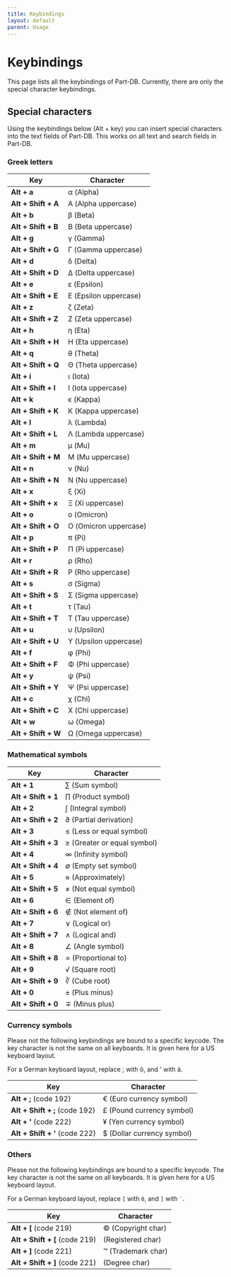 ```yaml
---
title: Keybindings
layout: default
parent: Usage
---
```


# Keybindings

This page lists all the keybindings of Part-DB. Currently, there are only the special character keybindings.

## Special characters

Using the keybindings below (Alt + key) you can insert special characters into the text fields of Part-DB. This works on
all text and search fields in Part-DB.

### Greek letters

| Key                 | Character             |
|---------------------|-----------------------|
| **Alt + a**         | α (Alpha)             |
| **Alt + Shift + A** | Α (Alpha uppercase)   |
| **Alt + b**         | β (Beta)              |
| **Alt + Shift + B** | Β (Beta uppercase)    |
| **Alt + g**         | γ (Gamma)             |
| **Alt + Shift + G** | Γ (Gamma uppercase)   |
| **Alt + d**         | δ (Delta)             | 
| **Alt + Shift + D** | Δ (Delta uppercase)   |
| **Alt + e**         | ε (Epsilon)           |
| **Alt + Shift + E** | Ε (Epsilon uppercase) |
| **Alt + z**         | ζ (Zeta)              |
| **Alt + Shift + Z** | Ζ (Zeta uppercase)    |
| **Alt + h**         | η (Eta)               |
| **Alt + Shift + H** | Η (Eta uppercase)     |
| **Alt + q**         | θ (Theta)             |
| **Alt + Shift + Q** | Θ (Theta uppercase)   |
| **Alt + i**         | ι (Iota)              |
| **Alt + Shift + I** | Ι (Iota uppercase)    |
| **Alt + k**         | κ (Kappa)             |
| **Alt + Shift + K** | Κ (Kappa uppercase)   |
| **Alt + l**         | λ (Lambda)            |
| **Alt + Shift + L** | Λ (Lambda uppercase)  |
| **Alt + m**         | μ (Mu)                |
| **Alt + Shift + M** | Μ (Mu uppercase)      |
| **Alt + n**         | ν (Nu)                |
| **Alt + Shift + N** | Ν (Nu uppercase)      |
| **Alt + x**         | ξ (Xi)                |
| **Alt + Shift + x** | Ξ (Xi uppercase)      |
| **Alt + o**         | ο (Omicron)           |
| **Alt + Shift + O** | Ο (Omicron uppercase) |
| **Alt + p**         | π (Pi)                |
| **Alt + Shift + P** | Π (Pi uppercase)      |
| **Alt + r**         | ρ (Rho)               |
| **Alt + Shift + R** | Ρ (Rho uppercase)     |
| **Alt + s**         | σ (Sigma)             |
| **Alt + Shift + S** | Σ (Sigma uppercase)   |
| **Alt + t**         | τ (Tau)               |
| **Alt + Shift + T** | Τ (Tau uppercase)     |
| **Alt + u**         | υ (Upsilon)           |
| **Alt + Shift + U** | Υ (Upsilon uppercase) |
| **Alt + f**         | φ (Phi)               |
| **Alt + Shift + F** | Φ (Phi uppercase)     |
| **Alt + y**         | ψ (Psi)               |
| **Alt + Shift + Y** | Ψ (Psi uppercase)     |
| **Alt + c**         | χ (Chi)               |
| **Alt + Shift + C** | Χ (Chi uppercase)     |
| **Alt + w**         | ω (Omega)             |
| **Alt + Shift + W** | Ω (Omega uppercase)   |

### Mathematical symbols

| Key                 | Character                   |
|---------------------|-----------------------------|
| **Alt + 1**         | ∑ (Sum symbol)              |
| **Alt + Shift + 1** | ∏ (Product symbol)          |
| **Alt + 2**         | ∫ (Integral symbol)         |
| **Alt + Shift + 2** | ∂ (Partial derivation)      |
| **Alt + 3**         | ≤ (Less or equal symbol)    |
| **Alt + Shift + 3** | ≥ (Greater or equal symbol) |
| **Alt + 4**         | ∞ (Infinity symbol)         |
| **Alt + Shift + 4** | ∅ (Empty set symbol)        |
| **Alt + 5**         | ≈ (Approximately)           |
| **Alt + Shift + 5** | ≠ (Not equal symbol)        |
| **Alt + 6**         | ∈ (Element of)              |
| **Alt + Shift + 6** | ∉ (Not element of)          |
| **Alt + 7**         | ∨ (Logical or)              |
| **Alt + Shift + 7** | ∧ (Logical and)             |
| **Alt + 8**         | ∠ (Angle symbol)            |
| **Alt + Shift + 8** | ∝ (Proportional to)         |
| **Alt + 9**         | √ (Square root)             |
| **Alt + Shift + 9** | ∛ (Cube root)               |
| **Alt + 0**         | ± (Plus minus)              |
| **Alt + Shift + 0** | ∓ (Minus plus)              |

### Currency symbols

Please not the following keybindings are bound to a specific keycode. The key character is not the same on all
keyboards.
It is given here for a US keyboard layout.

For a German keyboard layout, replace ; with ö, and ' with ä.

| Key                             | Character                  |
|---------------------------------|----------------------------|
| **Alt + ;** (code 192)          | € (Euro currency symbol)   |
| **Alt + Shift + ;** (code 192)  | £ (Pound currency symbol)  |
| **Alt + '**  (code 222)         | ¥ (Yen currency symbol)    |
| **Alt + Shift + '**  (code 222) | $ (Dollar currency symbol) |

### Others

Please not the following keybindings are bound to a specific keycode. The key character is not the same on all
keyboards.
It is given here for a US keyboard layout.

For a German keyboard layout, replace `[` with `0`, and `]` with `´`.

| Key                            | Character          |
|--------------------------------|--------------------|
| **Alt + [**  (code 219)        | © (Copyright char) |
| **Alt + Shift + [** (code 219) | (Registered char)  |
| **Alt + ]**  (code 221)        | ™ (Trademark char) |
| **Alt + Shift + ]** (code 221) | (Degree char)      |
